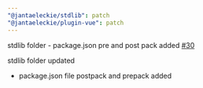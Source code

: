 ```yaml
---
"@jantaeleckie/stdlib": patch
"@jantaeleckie/plugin-vue": patch
---
```

    
stdlib folder - package.json pre and post pack added [#30](https://github.com/JantaeLeckie/frontier_test/pull/30)
    
stdlib folder updated 
  - package.json file postpack and prepack added
